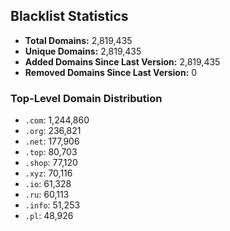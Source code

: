 ## Blacklist Statistics

- **Total Domains:** 2,819,435
- **Unique Domains:** 2,819,435
- **Added Domains Since Last Version:** 2,819,435
- **Removed Domains Since Last Version:** 0

### Top-Level Domain Distribution

-  `.com`: 1,244,860
-  `.org`: 236,821
-  `.net`: 177,906
-  `.top`: 80,703
-  `.shop`: 77,120
-  `.xyz`: 70,116
-  `.io`: 61,328
-  `.ru`: 60,113
-  `.info`: 51,253
-  `.pl`: 48,926
